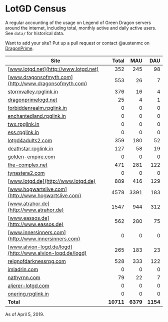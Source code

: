 # LotGD Census
A regular accounting of the usage on Legend of Green Dragon servers around the internet, including total, monthly active and daily active users. See `data/` for historical data.

Want to add your site? Put up a pull request or contact @austenmc on [DragonPrime](http://dragonprime.net).


Site | Total | MAU | DAU
--- | ---:| ---:| ---:
[www.lotgd.net](http://www.lotgd.net)|352|245|98
[www.dragonsofmyth.com](http://www.dragonsofmyth.com)|553|26|7
[stormvalley.rpglink.in](http://stormvalley.rpglink.in)|376|16|4
[dragonprimelogd.net](http://dragonprimelogd.net)|25|4|1
[forbiddenrealm.rpglink.in](http://forbiddenrealm.rpglink.in)|0|0|0
[enchantedland.rpglink.in](http://enchantedland.rpglink.in)|0|0|0
[twx.rpglink.in](http://twx.rpglink.in)|0|0|0
[ess.rpglink.in](http://ess.rpglink.in)|0|0|0
[lotgd4adults2.com](http://lotgd4adults2.com)|359|180|52
[deathstar.rpglink.in](http://deathstar.rpglink.in)|127|58|19
[golden-empire.com](http://golden-empire.com)|0|0|0
[the-complex.net](http://the-complex.net)|471|281|122
[tynastera2.com](http://tynastera2.com)|0|0|0
[www.lotgd.de](http://www.lotgd.de)|889|416|129
[www.hogwartslive.com](http://www.hogwartslive.com)|4578|3391|183
[www.atrahor.de](http://www.atrahor.de)|1547|944|312
[www.eassos.de](http://www.eassos.de)|562|280|75
[www.innersinners.com](http://www.innersinners.com)|0|0|0
[www.alvion-logd.de/logd](http://www.alvion-logd.de/logd)|265|183|23
[reignofdarknessrpg.com](http://reignofdarknessrpg.com)|528|333|122
[imladrin.com](http://imladrin.com)|0|0|0
[nathyrnn.com](http://nathyrnn.com)|79|22|7
[aljerer-lotgd.com](http://aljerer-lotgd.com)|0|0|0
[onering.rpglink.in](http://onering.rpglink.in)|0|0|0
**Total**|**10711**|**6379**|**1154**

As of April 5, 2019.
